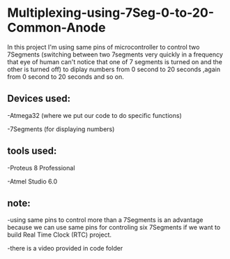 # Multiplexing-using-7Seg-0-to-20-Common-Anode
In this project I'm using same pins of microcontroller to control two 7Segments (switching between two 7segments very quickly in a frequency that eye of human can't notice that one of 7 segments is turned on and the other is turned off) to diplay numbers from 0 second to 20 seconds ,again from 0 second to 20 seconds and so on.

## Devices used:

-Atmega32 (where we put our code to do specific functions)

-7Segments (for displaying numbers)
## tools used:

-Proteus 8 Professional

-Atmel Studio 6.0

## note:
-using same pins to control more than a 7Segments is an advantage because we can use same pins for controling six 7Segments if we want to build Real Time Clock (RTC) project.

-there is a video provided in code folder
